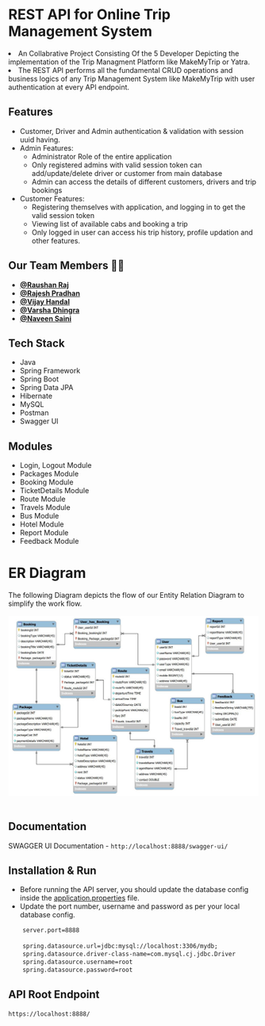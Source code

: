 
<!-- ============================================  TITLE ======================================================  -->
# REST API for Online Trip Management System

<!-- ============================================  DETAILS ======================================================  -->

<li>An Collabrative Project Consisting Of the 5 Developer Depicting the implementation of the Trip Managment Platform like MakeMyTrip or Yatra.
<li>The REST API performs all the fundamental CRUD operations and business logics of any Trip Management System like MakeMyTrip with user authentication at every API endpoint.
<br>

<!-- ============================================  FEATURES ======================================================  -->
## Features

* Customer, Driver and Admin authentication & validation with session uuid having.
* Admin Features:
    * Administrator Role of the entire application
    * Only registered admins with valid session token can add/update/delete driver or customer from main database
    * Admin can access the details of different customers, drivers and trip bookings
* Customer Features:
    * Registering themselves with application, and logging in to get the valid session token
    * Viewing list of available cabs and booking a trip
    * Only logged in user can access his trip history, profile updation and other features.

<!-- ============================================  CONTRIBUTORS ======================================================  -->
## Our Team Members 👨‍💻
  - **[@Raushan Raj](https://github.com/raushanraj901)**
  - **[@Rajesh Pradhan](https://github.com/raje2)**
  - **[@Vijay Handal](https://github.com/vijay9969)**
  - **[@Varsha Dhingra](https://github.com/varuvarshu)**
  - **[@Naveen Saini](https://github.com/naveenSaini1)**

<!-- ============================================  TECH STACK ======================================================  -->

## Tech Stack

* Java
* Spring Framework
* Spring Boot
* Spring Data JPA
* Hibernate
* MySQL
* Postman
* Swagger UI

<!-- ============================================  MODULES ======================================================  -->

## Modules

* Login, Logout Module
* Packages Module
* Booking Module
* TicketDetails Module
* Route Module
* Travels Module
* Bus Module
* Hotel Module
* Report Module
* Feedback Module

<!-- ============================================  ER - DIAGRAM ======================================================  -->

# ER Diagram

The following Diagram depicts the flow of our Entity Relation Diagram to simplify the work flow.
<br>
<br>
![ER Diagram - DB Schema](https://github.com/raus376/OnlineTripManagementSystemApp/blob/addb16bf0cd504c3bd804e4cb9d4b7429055ac7a/DB%20Schema%20-%20ER%20Diagram.JPG)
<br>
<br>

<!-- ============================================  DOCUMENTATION ======================================================  -->

## Documentation

SWAGGER UI Documentation - `http://localhost:8888/swagger-ui/`

<!-- ============================================  INSTALLATION AND RUN ======================================================  -->

## Installation & Run

* Before running the API server, you should update the database config inside the [application.properties](E-Commerce-Backend\src\main\resources\application.properties) file. 
* Update the port number, username and password as per your local database config.

```
    server.port=8888

    spring.datasource.url=jdbc:mysql://localhost:3306/mydb;
    spring.datasource.driver-class-name=com.mysql.cj.jdbc.Driver
    spring.datasource.username=root
    spring.datasource.password=root

```

<!-- ============================================  API ROOT ENDPOINTS ======================================================  -->

## API Root Endpoint

`https://localhost:8888/`
